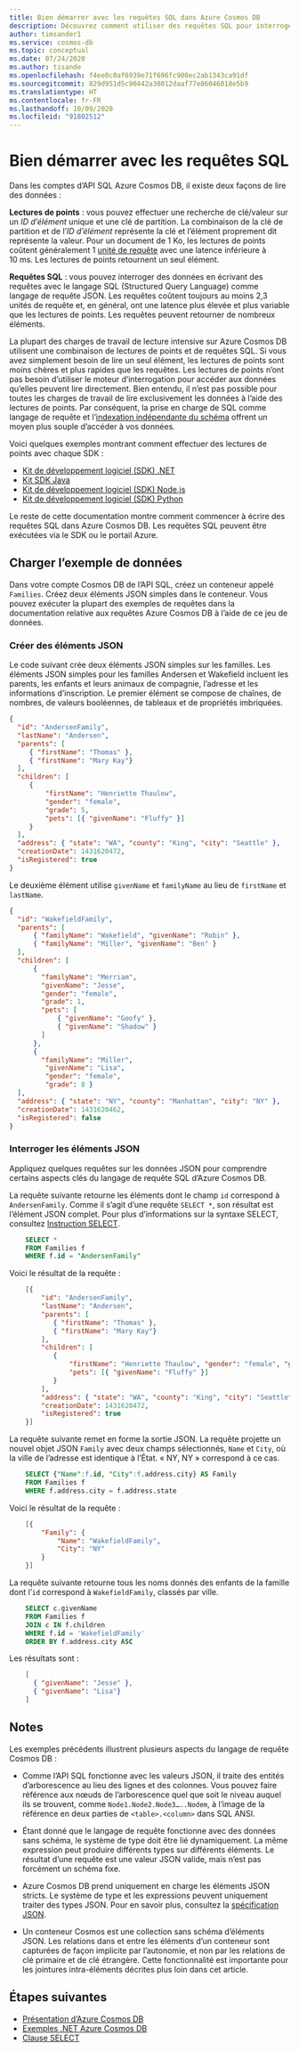 ```yaml
---
title: Bien démarrer avec les requêtes SQL dans Azure Cosmos DB
description: Découvrez comment utiliser des requêtes SQL pour interroger des données à partir d’Azure Cosmos DB. Vous pouvez charger des exemples de données dans un conteneur dans Azure Cosmos DB et les interroger.
author: timsander1
ms.service: cosmos-db
ms.topic: conceptual
ms.date: 07/24/2020
ms.author: tisande
ms.openlocfilehash: f4ee0c0af6939e71f696fc900ec2ab1343ca91df
ms.sourcegitcommit: 829d951d5c90442a38012daaf77e86046018e5b9
ms.translationtype: HT
ms.contentlocale: fr-FR
ms.lasthandoff: 10/09/2020
ms.locfileid: "91802512"
---
```

# <a name="getting-started-with-sql-queries"></a>Bien démarrer avec les requêtes SQL

Dans les comptes d’API SQL Azure Cosmos DB, il existe deux façons de lire des données :

**Lectures de points** : vous pouvez effectuer une recherche de clé/valeur sur un *ID d’élément* unique et une clé de partition. La combinaison de la clé de partition et de l’*ID d’élément* représente la clé et l’élément proprement dit représente la valeur. Pour un document de 1 Ko, les lectures de points coûtent généralement 1 [unité de requête](request-units.md) avec une latence inférieure à 10 ms. Les lectures de points retournent un seul élément.

**Requêtes SQL** : vous pouvez interroger des données en écrivant des requêtes avec le langage SQL (Structured Query Language) comme langage de requête JSON. Les requêtes coûtent toujours au moins 2,3 unités de requête et, en général, ont une latence plus élevée et plus variable que les lectures de points. Les requêtes peuvent retourner de nombreux éléments.

La plupart des charges de travail de lecture intensive sur Azure Cosmos DB utilisent une combinaison de lectures de points et de requêtes SQL. Si vous avez simplement besoin de lire un seul élément, les lectures de points sont moins chères et plus rapides que les requêtes. Les lectures de points n’ont pas besoin d’utiliser le moteur d’interrogation pour accéder aux données qu’elles peuvent lire directement. Bien entendu, il n’est pas possible pour toutes les charges de travail de lire exclusivement les données à l’aide des lectures de points. Par conséquent, la prise en charge de SQL comme langage de requête et l’[indexation indépendante du schéma](index-overview.md) offrent un moyen plus souple d’accéder à vos données.

Voici quelques exemples montrant comment effectuer des lectures de points avec chaque SDK :

- [Kit de développement logiciel (SDK) .NET](https://docs.microsoft.com/dotnet/api/microsoft.azure.cosmos.container.readitemasync?view=azure-dotnet&preserve-view=true)
- [Kit SDK Java](https://docs.microsoft.com/java/api/com.azure.cosmos.cosmoscontainer.readitem?view=azure-java-stable&preserve-view=true#com_azure_cosmos_CosmosContainer__T_readItem_java_lang_String_com_azure_cosmos_models_PartitionKey_com_azure_cosmos_models_CosmosItemRequestOptions_java_lang_Class_T__)
- [Kit de développement logiciel (SDK) Node.js](https://docs.microsoft.com/javascript/api/@azure/cosmos/item?view=azure-node-latest&preserve-view=true#read-requestoptions-)
- [Kit de développement logiciel (SDK) Python](https://docs.microsoft.com/python/api/azure-cosmos/azure.cosmos.containerproxy?view=azure-python&preserve-view=true#read-item-item--partition-key--populate-query-metrics-none--post-trigger-include-none----kwargs-)

Le reste de cette documentation montre comment commencer à écrire des requêtes SQL dans Azure Cosmos DB. Les requêtes SQL peuvent être exécutées via le SDK ou le portail Azure.

## <a name="upload-sample-data"></a>Charger l’exemple de données

Dans votre compte Cosmos DB de l’API SQL, créez un conteneur appelé `Families`. Créez deux éléments JSON simples dans le conteneur. Vous pouvez exécuter la plupart des exemples de requêtes dans la documentation relative aux requêtes Azure Cosmos DB à l’aide de ce jeu de données.

### <a name="create-json-items"></a>Créer des éléments JSON

Le code suivant crée deux éléments JSON simples sur les familles. Les éléments JSON simples pour les familles Andersen et Wakefield incluent les parents, les enfants et leurs animaux de compagnie, l’adresse et les informations d’inscription. Le premier élément se compose de chaînes, de nombres, de valeurs booléennes, de tableaux et de propriétés imbriquées.

```json
{
  "id": "AndersenFamily",
  "lastName": "Andersen",
  "parents": [
     { "firstName": "Thomas" },
     { "firstName": "Mary Kay"}
  ],
  "children": [
     {
         "firstName": "Henriette Thaulow",
         "gender": "female",
         "grade": 5,
         "pets": [{ "givenName": "Fluffy" }]
     }
  ],
  "address": { "state": "WA", "county": "King", "city": "Seattle" },
  "creationDate": 1431620472,
  "isRegistered": true
}
```

Le deuxième élément utilise `givenName` et `familyName` au lieu de `firstName` et `lastName`.

```json
{
  "id": "WakefieldFamily",
  "parents": [
      { "familyName": "Wakefield", "givenName": "Robin" },
      { "familyName": "Miller", "givenName": "Ben" }
  ],
  "children": [
      {
        "familyName": "Merriam",
        "givenName": "Jesse",
        "gender": "female",
        "grade": 1,
        "pets": [
            { "givenName": "Goofy" },
            { "givenName": "Shadow" }
        ]
      },
      {
        "familyName": "Miller",
         "givenName": "Lisa",
         "gender": "female",
         "grade": 8 }
  ],
  "address": { "state": "NY", "county": "Manhattan", "city": "NY" },
  "creationDate": 1431620462,
  "isRegistered": false
}
```

### <a name="query-the-json-items"></a>Interroger les éléments JSON

Appliquez quelques requêtes sur les données JSON pour comprendre certains aspects clés du langage de requête SQL d’Azure Cosmos DB.

La requête suivante retourne les éléments dont le champ `id` correspond à `AndersenFamily`. Comme il s’agit d’une requête `SELECT *`, son résultat est l’élément JSON complet. Pour plus d’informations sur la syntaxe SELECT, consultez [Instruction SELECT](sql-query-select.md).

```sql
    SELECT *
    FROM Families f
    WHERE f.id = "AndersenFamily"
```

Voici le résultat de la requête :

```json
    [{
        "id": "AndersenFamily",
        "lastName": "Andersen",
        "parents": [
           { "firstName": "Thomas" },
           { "firstName": "Mary Kay"}
        ],
        "children": [
           {
               "firstName": "Henriette Thaulow", "gender": "female", "grade": 5,
               "pets": [{ "givenName": "Fluffy" }]
           }
        ],
        "address": { "state": "WA", "county": "King", "city": "Seattle" },
        "creationDate": 1431620472,
        "isRegistered": true
    }]
```

La requête suivante remet en forme la sortie JSON. La requête projette un nouvel objet JSON `Family` avec deux champs sélectionnés, `Name` et `City`, où la ville de l’adresse est identique à l’État. « NY, NY » correspond à ce cas.

```sql
    SELECT {"Name":f.id, "City":f.address.city} AS Family
    FROM Families f
    WHERE f.address.city = f.address.state
```

Voici le résultat de la requête :

```json
    [{
        "Family": {
            "Name": "WakefieldFamily",
            "City": "NY"
        }
    }]
```

La requête suivante retourne tous les noms donnés des enfants de la famille dont l’`id` correspond à `WakefieldFamily`, classés par ville.

```sql
    SELECT c.givenName
    FROM Families f
    JOIN c IN f.children
    WHERE f.id = 'WakefieldFamily'
    ORDER BY f.address.city ASC
```

Les résultats sont :

```json
    [
      { "givenName": "Jesse" },
      { "givenName": "Lisa"}
    ]
```

## <a name="remarks"></a>Notes

Les exemples précédents illustrent plusieurs aspects du langage de requête Cosmos DB :  

* Comme l’API SQL fonctionne avec les valeurs JSON, il traite des entités d’arborescence au lieu des lignes et des colonnes. Vous pouvez faire référence aux nœuds de l’arborescence quel que soit le niveau auquel ils se trouvent, comme `Node1.Node2.Node3…..Nodem`, à l’image de la référence en deux parties de `<table>.<column>` dans SQL ANSI.

* Étant donné que le langage de requête fonctionne avec des données sans schéma, le système de type doit être lié dynamiquement. La même expression peut produire différents types sur différents éléments. Le résultat d’une requête est une valeur JSON valide, mais n’est pas forcément un schéma fixe.  

* Azure Cosmos DB prend uniquement en charge les éléments JSON stricts. Le système de type et les expressions peuvent uniquement traiter des types JSON. Pour en savoir plus, consultez la [spécification JSON](https://www.json.org/).  

* Un conteneur Cosmos est une collection sans schéma d’éléments JSON. Les relations dans et entre les éléments d’un conteneur sont capturées de façon implicite par l’autonomie, et non par les relations de clé primaire et de clé étrangère. Cette fonctionnalité est importante pour les jointures intra-éléments décrites plus loin dans cet article.

## <a name="next-steps"></a>Étapes suivantes

- [Présentation d’Azure Cosmos DB](introduction.md)
- [Exemples .NET Azure Cosmos DB](https://github.com/Azure/azure-cosmos-dotnet-v3)
- [Clause SELECT](sql-query-select.md)
